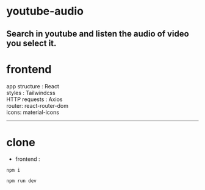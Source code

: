 # youtube-audio
## Search in youtube and listen the audio of video you select it.

# frontend
app structure : React <br/>
styles : Tailwindcss <br/>
HTTP requests : Axios <br/>
router: react-router-dom <br/>
icons: material-icons <br/>

--------------------------------------
# clone

- frontend :
```
npm i
```
```
npm run dev
```